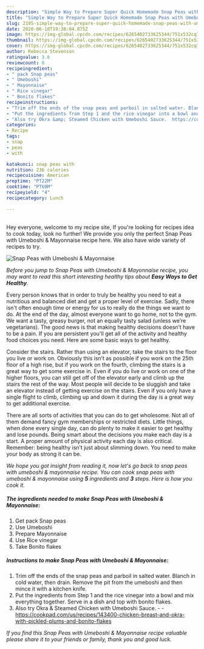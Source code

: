 ```yaml
---
description: "Simple Way to Prepare Super Quick Homemade Snap Peas with Umeboshi &amp;amp; Mayonnaise"
title: "Simple Way to Prepare Super Quick Homemade Snap Peas with Umeboshi &amp;amp; Mayonnaise"
slug: 2195-simple-way-to-prepare-super-quick-homemade-snap-peas-with-umeboshi-and-amp-mayonnaise
date: 2020-06-10T19:38:04.875Z
image: https://img-global.cpcdn.com/recipes/6265402733625344/751x532cq70/snap-peas-with-umeboshi-mayonnaise-recipe-main-photo.jpg
thumbnail: https://img-global.cpcdn.com/recipes/6265402733625344/751x532cq70/snap-peas-with-umeboshi-mayonnaise-recipe-main-photo.jpg
cover: https://img-global.cpcdn.com/recipes/6265402733625344/751x532cq70/snap-peas-with-umeboshi-mayonnaise-recipe-main-photo.jpg
author: Rebecca Stevenson
ratingvalue: 3.6
reviewcount: 8
recipeingredient:
- " pack Snap peas"
- " Umeboshi"
- " Mayonnaise"
- " Rice vinegar"
- " Bonito flakes"
recipeinstructions:
- "Trim off the ends of the snap peas and parboil in salted water. Blanch in cold water, then drain. Remove the pit from the umeboshi and then mince it with a kitchen knife."
- "Put the ingredients from Step 1 and the rice vinegar into a bowl and mix everything together. Serve in a dish and top with bonito flakes."
- "Also try Okra &amp; Steamed Chicken with Umeboshi Sauce.  https://cookpad.com/us/recipes/143400-chicken-breast-and-okra-with-pickled-plums-and-bonito-flakes"
categories:
- Recipe
tags:
- snap
- peas
- with

katakunci: snap peas with 
nutrition: 236 calories
recipecuisine: American
preptime: "PT22M"
cooktime: "PT60M"
recipeyield: "4"
recipecategory: Lunch

---
```

<br>
Hey everyone, welcome to my recipe site, If you're looking for recipes idea to cook today, look no further! We provide you only the perfect Snap Peas with Umeboshi &amp; Mayonnaise recipe here. We also have wide variety of recipes to try.
<br>


![Snap Peas with Umeboshi &amp; Mayonnaise](https://img-global.cpcdn.com/recipes/6265402733625344/751x532cq70/snap-peas-with-umeboshi-mayonnaise-recipe-main-photo.jpg)

<i>Before you jump to Snap Peas with Umeboshi &amp; Mayonnaise recipe, you may want to read this short interesting healthy tips about <strong>Easy Ways to Get Healthy</strong>.</i>

Every person knows that in order to truly be healthy you need to eat a nutritious and balanced diet and get a proper level of exercise. Sadly, there isn't often enough time or energy for us to really do the things we want to do. At the end of the day, almost everyone want to go home, not to the gym. We want a tasty, greasy burger, not an equally tasty salad (unless we’re vegetarians). The good news is that making healthy decisions doesn’t have to be a pain. If you are persistent you'll get all of the activity and healthy food choices you need. Here are some basic ways to get healthy.

Consider the stairs. Rather than using an elevator, take the stairs to the floor you live or work on. Obviously this isn’t as possible if you work on the 25th floor of a high rise, but if you work on the fourth, climbing the stairs is a great way to get some exercise in. Even if you do live or work on one of the higher floors, you can still get off of the elevator early and climb up the stairs the rest of the way. Most people will decide to be sluggish and take an elevator instead of getting exercise on the stairs. Even if you only have a single flight to climb, climbing up and down it during the day is a great way to get additional exercise. 

There are all sorts of activities that you can do to get wholesome. Not all of them demand fancy gym memberships or restricted diets. Little things, when done every single day, can do plenty to make it easier to get healthy and lose pounds. Being smart about the decisions you make each day is a start. A proper amount of physical activity each day is also critical. Remember: being healthy isn’t just about slimming down. You need to make your body as strong it can be. 


<i>We hope you got insight from reading it, now let's go back to snap peas with umeboshi &amp; mayonnaise recipe. You can cook snap peas with umeboshi &amp; mayonnaise using <strong>5</strong> ingredients and <strong>3</strong> steps. Here is how you cook it.
</i>

##### The ingredients needed to make Snap Peas with Umeboshi &amp; Mayonnaise:

1. Get  pack Snap peas
1. Use  Umeboshi
1. Prepare  Mayonnaise
1. Use  Rice vinegar
1. Take  Bonito flakes


##### Instructions to make Snap Peas with Umeboshi &amp; Mayonnaise:

1. Trim off the ends of the snap peas and parboil in salted water. Blanch in cold water, then drain. Remove the pit from the umeboshi and then mince it with a kitchen knife.
1. Put the ingredients from Step 1 and the rice vinegar into a bowl and mix everything together. Serve in a dish and top with bonito flakes.
1. Also try Okra &amp; Steamed Chicken with Umeboshi Sauce. -  - https://cookpad.com/us/recipes/143400-chicken-breast-and-okra-with-pickled-plums-and-bonito-flakes


<i>If you find this Snap Peas with Umeboshi &amp; Mayonnaise recipe valuable please share it to your friends or family, thank you and good luck.</i>
